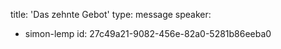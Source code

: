 title: 'Das zehnte Gebot'
type: message
speaker:
  - simon-lemp
id: 27c49a21-9082-456e-82a0-5281b86eeba0
